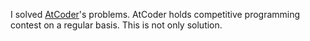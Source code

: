 I solved [AtCoder](http://atcoder.jp/ "AtCoder")'s problems. AtCoder holds competitive programming contest on a regular basis. This is not only solution.
